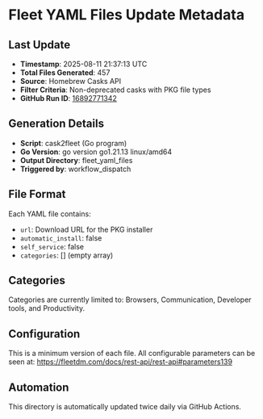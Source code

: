 # Fleet YAML Files Update Metadata

## Last Update
- **Timestamp**: 2025-08-11 21:37:13 UTC
- **Total Files Generated**: 457
- **Source**: Homebrew Casks API
- **Filter Criteria**: Non-deprecated casks with PKG file types
- **GitHub Run ID**: [16892771342](https://github.com/allenhouchins/cask2fleet/actions/runs/16892771342)

## Generation Details
- **Script**: cask2fleet (Go program)
- **Go Version**: go version go1.21.13 linux/amd64
- **Output Directory**: fleet_yaml_files
- **Triggered by**: workflow_dispatch

## File Format
Each YAML file contains:
- `url`: Download URL for the PKG installer
- `automatic_install`: false
- `self_service`: false  
- `categories`: [] (empty array)

## Categories
Categories are currently limited to: Browsers, Communication, Developer tools, and Productivity.

## Configuration
This is a minimum version of each file. All configurable parameters can be seen at:
https://fleetdm.com/docs/rest-api/rest-api#parameters139

## Automation
This directory is automatically updated twice daily via GitHub Actions.
